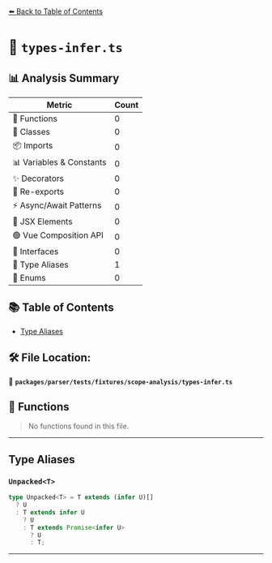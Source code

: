 [⬅️ Back to Table of Contents](../../../../../index.md)

# 📄 `types-infer.ts`

## 📊 Analysis Summary

| Metric | Count |
|--------|-------|
| 🔧 Functions | 0 |
| 🧱 Classes | 0 |
| 📦 Imports | 0 |
| 📊 Variables & Constants | 0 |
| ✨ Decorators | 0 |
| 🔄 Re-exports | 0 |
| ⚡ Async/Await Patterns | 0 |
| 💠 JSX Elements | 0 |
| 🟢 Vue Composition API | 0 |
| 📐 Interfaces | 0 |
| 📑 Type Aliases | 1 |
| 🎯 Enums | 0 |

## 📚 Table of Contents

- [Type Aliases](#type-aliases)

## 🛠️ File Location:
📂 **`packages/parser/tests/fixtures/scope-analysis/types-infer.ts`**

## 🔧 Functions

> No functions found in this file.


---

## Type Aliases

### `Unpacked<T>`

```ts
type Unpacked<T> = T extends (infer U)[]
  ? U
  : T extends infer U
    ? U
    : T extends Promise<infer U>
      ? U
      : T;
```


---